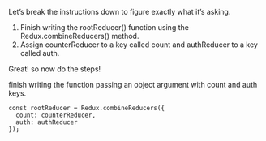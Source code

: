 Let’s break the instructions down to figure exactly what it’s asking.

  1. Finish writing the rootReducer() function using the Redux.combineReducers() method.
  2. Assign counterReducer to a key called count and authReducer to a key called auth.

Great! so now do the steps!

finish writing the function passing an object argument with count and auth keys.

```
const rootReducer = Redux.combineReducers({
  count: counterReducer,
  auth: authReducer
});
```



